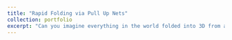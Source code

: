 ```yaml
---
title: "Rapid Folding via Pull Up Nets"
collection: portfolio
excerpt: "Can you imagine everything in the world folded into 3D from a flat 2D sheet? Pull Up Nets is a fabrication method that transforms flat 2D nets into complex 3D shapes with a single pull. This approach reimagines how everyday objects and structures can emerge from sheets, opening possibilities for design, rapid prototyping, and deployable systems. <br/><img src='/images/pullup.png'>"
---
```

